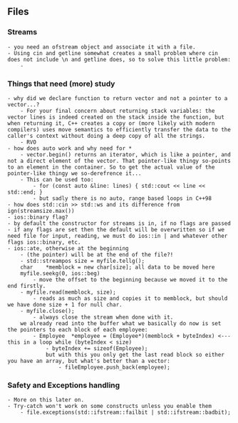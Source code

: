 ## Files 
### Streams
	- you need an ofstream object and associate it with a file.
	- Using cin and getline somewhat creates a small problem where cin does not include \n and getline does, so to solve this little problem:
		- 
	
### Things that need (more) study
	- why did we declare function to return vector and not a pointer to a vector...?
		- For your final concern about returning stack variables: the vector lines is indeed created on the stack inside the function, but when returning it, C++ creates a copy or (more likely with modern compilers) uses move semantics to efficiently transfer the data to the caller's context without doing a deep copy of all the strings.
		- RVO
	- how does auto work and why need for *
		- vector.begin() returns an iterator, which is like a pointer, and not a direct element of the vector. That pointer-like thingy so-points to an element in the container. So to get the actual value of the pointer-like thingy we so-derefrence it...
		- This can be used too:
			- for (const auto &line: lines) { std::cout << line << std::end; }
			- but sadly there is no auto, range based loops in C++98
	- how does std::cin >> std::ws and its difference from ign(streamsize.max())
	- ios::binary flag?
	- by default the constructor for streams is in, if no flags are passed
	- if any flags are set then the default will be overwritten so if we need file for input, reading, we must do ios::in | and whatever other flags ios::binary, etc.
	- ios::ate, otherwise at the beginning 
		- (the pointer) will be at the end of the file?!
		- std::streampos size = myfile.tellg();
		char	*memblock = new char[size]; all data to be moved here
		myfile.seekg(0, ios::beg)
			- move the offset to the beginning because we moved it to the end firstly.
		- myfile.read(memblock, size);
			- reads as much as size and copies it to memblock, but should we have done size + 1 for null char.
		- myfile.close();
			- always close the stream when done with it.
		we already read into the buffer what we basically do now is set the pointers to each block of each employee:
			- Employee	*employee = (Employee*)(memblock + byteIndex) <--- this in a loop while (byteIndex < size)
				- byteIndex += sizeof(Employee);
				but with this you only get the last read block so either you have an array, but what's better than a vector:
					- fileEmployee.push_back(employee);

### Safety and Exceptions handling
	- More on this later on.
	- Try-catch won't work on some constructs unless you enable them
		- file.exceptions(std::ifstream::failbit | std::ifstream::badbit);

